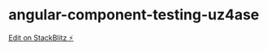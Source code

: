 # angular-component-testing-uz4ase

[Edit on StackBlitz ⚡️](https://stackblitz.com/edit/angular-component-testing-uz4ase)